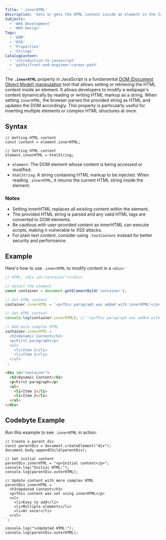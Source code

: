 ```yaml
---
Title: '.innerHTML'
Description: 'Sets or gets the HTML content inside an element in the JavaScript DOM.'
Subjects:
  - 'Web Development'
  - 'Web Design'
Tags:
  - 'DOM'
  - 'ES6'
  - 'Properties'
  - 'Strings'
CatalogContent:
  - 'introduction-to-javascript'
  - 'paths/front-end-engineer-career-path'
---
```


The **`.innerHTML`** property in JavaScript is a fundamental [DOM (Document Object Model) manipulation](https://www.codecademy.com/resources/docs/javascript/dom-manipulation) tool that allows setting or retrieving the HTML content inside an element. It allows developers to modify a webpage's content dynamically by reading or writing HTML markup as a string. When setting `innerHTML`, the browser parses the provided string as HTML and updates the DOM accordingly. This property is particularly useful for inserting multiple elements or complex HTML structures at once.

## Syntax

```pseudo
// Getting HTML content
const content = element.innerHTML;

// Setting HTML content
element.innerHTML = htmlString;
```

- `element`: The DOM element whose content is being accessed or modified.
- `htmlString`: A string containing HTML markup to be injected.
When reading `.innerHTML`, it returns the current HTML string inside the element.

### Notes

- Setting innerHTML replaces all existing content within the element.
- The provided HTML string is parsed and any valid HTML tags are converted to DOM elements.
- Be cautious with user-provided content as innerHTML can execute scripts, making it vulnerable to XSS attacks.
- For plain text content, consider using `.textContent` instead for better security and performance.

## Example

Here's how to use `.innerHTML` to modify content in a `<div>`:

```javascript
// HTML: <div id="container"></div>

// Select the element
const container = document.getElementById('container');

// Set HTML content
container.innerHTML = '<p>This paragraph was added with innerHTML!</p>';

// Get HTML content
console.log(container.innerHTML); // "<p>This paragraph was added with innerHTML!</p>"

// Add more complex HTML
container.innerHTML = `
  <h2>Dynamic Content</h2>
  <p>First paragraph</p>
  <ul>
    <li>Item 1</li>
    <li>Item 2</li>
  </ul>
`;
```

```html
<div id="container">
  <h2>Dynamic Content</h2>
  <p>First paragraph</p>
  <ul>
    <li>Item 1</li>
    <li>Item 2</li>
  </ul>
</div>
```

## Codebyte Example

Run this example to see `.innerHTML` in action:

```codebyte/js
// Create a parent div
const parentDiv = document.createElement("div");
document.body.appendChild(parentDiv);

// Set initial content
parentDiv.innerHTML = "<p>Initial content</p>";
console.log("Initial HTML:");
console.log(parentDiv.outerHTML);

// Update content with more complex HTML
parentDiv.innerHTML = `
  <h3>Updated Content</h3>
  <p>This content was set using innerHTML</p>
  <ul>
    <li>Easy to add</li>
    <li>Multiple elements</li>
    <li>At once!</li>
  </ul>
`;

console.log("\nUpdated HTML:");
console.log(parentDiv.outerHTML);
```
